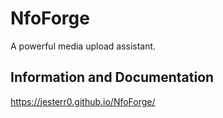 # NfoForge

A powerful media upload assistant.

## Information and Documentation

https://jesterr0.github.io/NfoForge/
